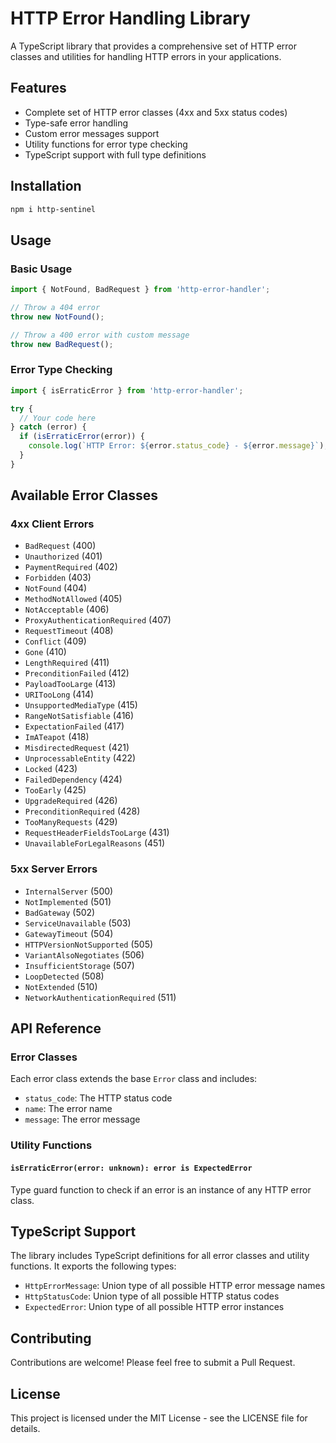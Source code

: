 # HTTP Error Handling Library

A TypeScript library that provides a comprehensive set of HTTP error classes and utilities for handling HTTP errors in your applications.

## Features

- Complete set of HTTP error classes (4xx and 5xx status codes)
- Type-safe error handling
- Custom error messages support
- Utility functions for error type checking
- TypeScript support with full type definitions

## Installation

```bash
npm i http-sentinel
```

## Usage

### Basic Usage

```typescript
import { NotFound, BadRequest } from 'http-error-handler';

// Throw a 404 error
throw new NotFound();

// Throw a 400 error with custom message
throw new BadRequest();
```

### Error Type Checking

```typescript
import { isErraticError } from 'http-error-handler';

try {
  // Your code here
} catch (error) {
  if (isErraticError(error)) {
    console.log(`HTTP Error: ${error.status_code} - ${error.message}`);
  }
}
```

## Available Error Classes

### 4xx Client Errors

- `BadRequest` (400)
- `Unauthorized` (401)
- `PaymentRequired` (402)
- `Forbidden` (403)
- `NotFound` (404)
- `MethodNotAllowed` (405)
- `NotAcceptable` (406)
- `ProxyAuthenticationRequired` (407)
- `RequestTimeout` (408)
- `Conflict` (409)
- `Gone` (410)
- `LengthRequired` (411)
- `PreconditionFailed` (412)
- `PayloadTooLarge` (413)
- `URITooLong` (414)
- `UnsupportedMediaType` (415)
- `RangeNotSatisfiable` (416)
- `ExpectationFailed` (417)
- `ImATeapot` (418)
- `MisdirectedRequest` (421)
- `UnprocessableEntity` (422)
- `Locked` (423)
- `FailedDependency` (424)
- `TooEarly` (425)
- `UpgradeRequired` (426)
- `PreconditionRequired` (428)
- `TooManyRequests` (429)
- `RequestHeaderFieldsTooLarge` (431)
- `UnavailableForLegalReasons` (451)

### 5xx Server Errors

- `InternalServer` (500)
- `NotImplemented` (501)
- `BadGateway` (502)
- `ServiceUnavailable` (503)
- `GatewayTimeout` (504)
- `HTTPVersionNotSupported` (505)
- `VariantAlsoNegotiates` (506)
- `InsufficientStorage` (507)
- `LoopDetected` (508)
- `NotExtended` (510)
- `NetworkAuthenticationRequired` (511)

## API Reference

### Error Classes

Each error class extends the base `Error` class and includes:
- `status_code`: The HTTP status code
- `name`: The error name
- `message`: The error message

### Utility Functions

#### `isErraticError(error: unknown): error is ExpectedError`

Type guard function to check if an error is an instance of any HTTP error class.

## TypeScript Support

The library includes TypeScript definitions for all error classes and utility functions. It exports the following types:

- `HttpErrorMessage`: Union type of all possible HTTP error message names
- `HttpStatusCode`: Union type of all possible HTTP status codes
- `ExpectedError`: Union type of all possible HTTP error instances

## Contributing

Contributions are welcome! Please feel free to submit a Pull Request.

## License

This project is licensed under the MIT License - see the LICENSE file for details.

